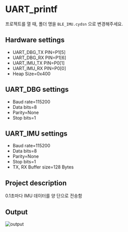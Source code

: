 # UART_printf
프로젝트를 열 때, 폴더 명을 `BLE_IMU.cydsn` 으로 변경해주세요.

## Hardware settings
* UART_DBG_TX PIN=P1[5]
* UART_DBG_RX PIN=P1[6]
* UART_IMU_TX PIN=P0[1]
* UART_IMU_RX PIN=P0[0]
* Heap Size=0x400

## UART_DBG settings
* Baud rate=115200
* Data bits=8
* Parity=None
* Stop bits=1

## UART_IMU settings
* Baud rate=115200
* Data bits=8
* Parity=None
* Stop bits=1
* TX, RX Buffer size=128 Bytes

## Project description
0.1초마다 IMU 데이터를 양 단으로 전송함

## Output
![output](https://github.com/glskmc724/kmc724/assets/90677740/40f6e4ab-2fb7-437e-8466-b273a2ea7663)
